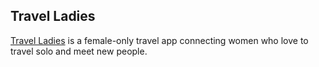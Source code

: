 ## Travel Ladies

[Travel Ladies](https://travelladies.app/) is a female-only travel app connecting women who love to travel solo and meet new people. 
